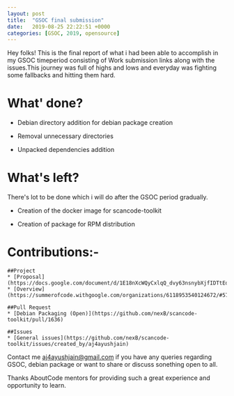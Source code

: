 ```yaml
---
layout: post
title:  "GSOC final submission"
date:   2019-08-25 22:22:51 +0000
categories: [GSOC, 2019, opensource]  
---
```


Hey folks! 
This is the final report of what i had been able to accomplish in my  GSOC timeperiod consisting of Work submission links along with the issues.This journey was full of highs and lows and everyday was fighting some fallbacks and hitting them hard.

# What' done?

* Debian directory addition for debian package creation

* Removal unnecessary directories

* Unpacked dependencies addition 


# What's left?

There's lot to be done which i will do after the GSOC period gradually.

* Creation of the docker image for scancode-toolkit

* Creation of package for RPM distribution

# Contributions:-	

	##Project
	* [Proposal](https://docs.google.com/document/d/1E18nXcWQyCxlqQ_dvy63nsnybXjfIDTtEdsuED0IkSU/edit#heading=h.2gazcsgmxkub)
	* [Overview](https://summerofcode.withgoogle.com/organizations/6118953540124672/#5793822963924992)

	##Pull Request 
	* [Debian Packaging (Open)](https://github.com/nexB/scancode-toolkit/pull/1636)
	
	##Issues
	* [General issues](https://github.com/nexB/scancode-toolkit/issues/created_by/aj4ayushjain)

	


Contact me aj4ayushjain@gmail.com if you have any queries regarding GSOC, debian package or want to share or discuss sonething open to all.

Thanks AboutCode mentors for providing such a great experience and opportunity to  learn.

[project-overview]: https://summerofcode.withgoogle.com/organizations/6118953540124672/#5793822963924992
